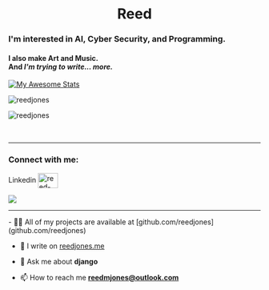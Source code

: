 <h1 align="center">Reed</h1>
<h3 align="left">I'm interested in AI, Cyber Security, and Programming.</h3>
<h4>I also make Art and Music. <br> And <i>I'm trying to write... more.</i></h4>
 

  [![My Awesome Stats](https://awesome-github-stats.azurewebsites.net/user-stats/reedjones?cardType=octocat&theme=radical&preferLogin=false&Border=DCDD5026&Ring=00DD10)](https://git.io/awesome-stats-card)

<p align="left"> <img src="https://komarev.com/ghpvc/?username=reedjones&label=Profile%20views&color=0e75b6&style=flat" alt="reedjones" /> </p>

<p><img align="center" src="https://github-readme-stats.vercel.app/api/top-langs?username=reedjones&show_icons=true&locale=en&layout=compact" alt="reedjones" /></p>
<div style="width:100%;height:1px;"></div>
<br>
<hr>
<h3 align="left">Connect with me:</h3>

<p align="left"> Linkedin
<a href="https://linkedin.com/in/reed-jones-contact" target="blank"><img align="center" src="https://raw.githubusercontent.com/rahuldkjain/github-profile-readme-generator/master/src/images/icons/Social/linked-in-alt.svg" alt="reed-jones-contact" height="30" width="40" /></a>
</p>

<div align='left'>
  <img src="https://mermaid.ink/img/pako:eNqNk0GPmzAQhf-K5TOJ2IRAwmnbNFrtaltViVSpFRcDU7Bie5Ax3dIo_70DhDSsumpv8N6bz-MZOPEMc-Axn81miXHSKYjZI3sRxjHBnjBl96zFxrIt6kqYNjF9sJDuwYqqZM_7ODGMsQy1lo7JPGYJIVElvNdTK0xWsj1A_oQG6iFcQnbExr2WbxnvHi-EifrZYmEFCab4m71tU7DsAFljpWunLWxRKZHitIGJeEuqLKYK9HjIfzSsW1YfpVL1pUaDLWA84JIRShZGg3GvuV9pxLPriN-oxmPCmRNF9_wgfwCFhh11clvR4va7L7v9YdcREsM9ThQtZE7rPbEeS5WuBA0J7yC5sIT0rta41c49DeJg1CW-vO_HSDcn09kGxrI_iW0_jmeRgrqGbjPUihkon8TYwuTifBK36ISDf0ErYYVSoIZc110XGRLnxJxpCqJxeGhNNlgeb6qcwB-k6D4lHn8XqiaVOviGqMcQvfL4xH_y-C5czH1_HfibdbiIfH8TebwlOYrmq2CxXkSrMLpbLlfB2eO_eoI_X0dBEPrhkrxNQAmPQy4d2o_Dz9b_c-ffVsYZzw?type=png"/>
</div>
<hr>
- 👨‍💻 All of my projects are available at [github.com/reedjones](github.com/reedjones)

- 📝 I write on [reedjones.me](reedjones.me)

- 💬 Ask me about **django**

- 📫 How to reach me **reedmjones@outlook.com**


